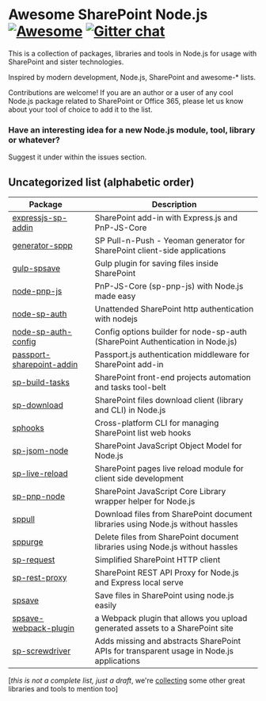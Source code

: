 # Awesome SharePoint Node.js [![Awesome](https://cdn.rawgit.com/sindresorhus/awesome/d7305f38d29fed78fa85652e3a63e154dd8e8829/media/badge.svg)](https://github.com/sindresorhus/awesome) [![Gitter chat](https://badges.gitter.im/gitterHQ/gitter.png)](https://gitter.im/sharepoint-node/Lobby)

This is a collection of packages, libraries and tools in Node.js for usage with SharePoint and sister technologies.

Inspired by modern development, Node.js, SharePoint and awesome-* lists.

Contributions are welcome! If you are an author or a user of any cool Node.js package related to SharePoint or Office 365, please let us know about your tool of choice to add it to the list.

### Have an interesting idea for a new Node.js module, tool, library or whatever?
Suggest it under within the issues section.

## Uncategorized list (alphabetic order)

| Package | | Description |
| ----- | --- | --------- |
| [expressjs-sp-addin](https://github.com/s-KaiNet/expressjs-sp-addin) |  | SharePoint add-in with Express.js and PnP-JS-Core |
| [generator-sppp](https://github.com/koltyakov/generator-sppp) |  | SP Pull-n-Push - Yeoman generator for SharePoint client-side applications |
| [gulp-spsave](https://github.com/s-KaiNet/gulp-spsave) |  | Gulp plugin for saving files inside SharePoint |
| [node-pnp-js](https://github.com/s-KaiNet/node-pnp-js) |  | PnP-JS-Core (sp-pnp-js) with Node.js made easy |
| [node-sp-auth](https://github.com/s-KaiNet/node-sp-auth) |  | Unattended SharePoint http authentication with nodejs |
| [node-sp-auth-config](https://github.com/koltyakov/node-sp-auth-config) |  | Config options builder for node-sp-auth (SharePoint Authentication in Node.js) |
| [passport-sharepoint-addin](https://github.com/s-KaiNet/passport-sharepoint-addin) |  | Passport.js authentication middleware for SharePoint add-in |
| [sp-build-tasks](https://github.com/koltyakov/sp-build-tasks) |  | SharePoint front-end projects automation and tasks tool-belt |
| [sp-download](https://github.com/koltyakov/sp-download) |  | SharePoint files download client (library and CLI) in Node.js |
| [sphooks](https://github.com/s-KaiNet/sphooks) |  | Cross-platform CLI for managing SharePoint list web hooks |
| [sp-jsom-node](https://github.com/koltyakov/sp-jsom-node) |  | SharePoint JavaScript Object Model for Node.js |
| [sp-live-reload](https://github.com/koltyakov/sp-live-reload) |  | SharePoint pages live reload module for client side development |
| [sp-pnp-node](https://github.com/koltyakov/sp-pnp-node) |  | SharePoint JavaScript Core Library wrapper helper for Node.js |
| [sppull](https://github.com/koltyakov/sppull) |  | Download files from SharePoint document libraries using Node.js without hassles |
| [sppurge](https://github.com/koltyakov/sppurge) |  | Delete files from SharePoint document libraries using Node.js without hassles |
| [sp-request](https://github.com/s-KaiNet/sp-request) |  | Simplified SharePoint HTTP client |
| [sp-rest-proxy](https://github.com/koltyakov/sp-rest-proxy) |  | SharePoint REST API Proxy for Node.js and Express local serve
| [spsave](https://github.com/s-KaiNet/spsave) |  | Save files in SharePoint using node.js easily |
| [spsave-webpack-plugin](https://github.com/yohanb/spsave-webpack-plugin) |  | a Webpack plugin that allows you upload generated assets to a SharePoint site |
| [sp-screwdriver](https://github.com/koltyakov/sp-screwdriver) |  | Adds missing and abstracts SharePoint APIs for transparent usage in Node.js applications |

[_this is not a complete list, just a draft_, we're [collecting](https://github.com/SharePoint-NodeJS/Awesome-SharePoint-Node.js/issues/1) some other great libraries and tools to mention too]
